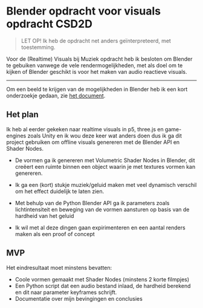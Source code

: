 # Blender opdracht voor visuals opdracht CSD2D

> LET OP! Ik heb de opdracht net anders geïnterpreteerd, met toestemming.


Voor de (Realtime) Visuals bij Muziek opdracht heb ik besloten om Blender te gebuiken vanwege de vele rendermogelijkheden, met als doel om te kijken of Blender geschikt is voor het maken van audio reactieve visuals.

---

Om een beeld te krijgen van de mogelijkheden in Blender heb ik een kort onderzoekje gedaan, zie [het document](BlenderMogelijkhedenOnderzoekje.pdf).

## Het plan

Ik heb al eerder gekeken naar realtime visuals in p5, three.js en game-engines zoals Unity en ik wou deze keer wat anders doen dus ik ga dit project gebruiken om offline visuals genereren met de Blender API en Shader Nodes.

* De vormen ga ik genereren met Volumetric Shader Nodes in Blender, dit creëert een ruimte binnen een object waarin je met textures vormen kan genereren.

* Ik ga een (kort) stukje muziek/geluid maken met veel dynamisch verschil om het effect duidelijk te laten zien.

* Met behulp van de Python Blender API ga ik parameters zoals lichtintensiteit en beweging van de vormen aansturen op basis van de hardheid van het geluid

* Ik wil met al deze dingen gaan expirimenteren en een aantal renders maken als een proof of concept

## MVP

Het eindresultaat moet minstens bevatten:
* Coole vormen gemaakt met Shader Nodes (minstens 2 korte filmpjes)
* Een Python script dat een audio bestand inlaad, de hardheid berekend en dit naar parameter keyframes schrijft.
* Documentatie over mijn bevingingen en conclusies